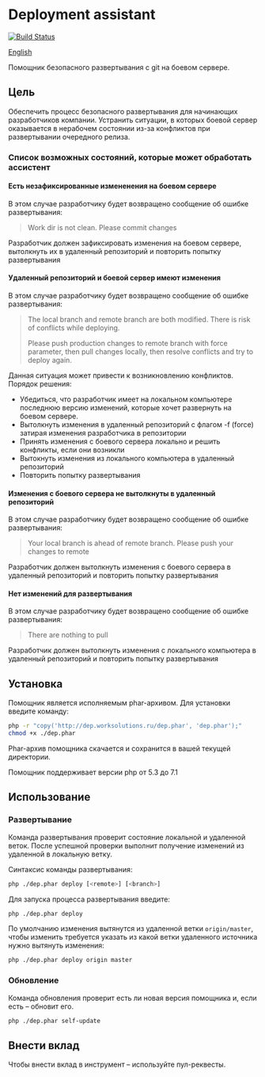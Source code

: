 # Deployment assistant
[![Build Status](https://travis-ci.org/worksolutions/deployment-assistant.svg?branch=master)](https://travis-ci.org/worksolutions/deployment-assistant)

[English](README.md)

Помощник безопасного развертывания с git на боевом сервере.

## Цель

Обеспечить процесс безопасного развертывания для начинающих разработчиков
компании. Устранить ситуации, в которых боевой сервер оказывается в нерабочем 
состоянии из-за конфликтов при развертывании очередного релиза.

### Список возможных состояний, которые может обработать ассистент

#### Есть незафиксированные измененения на боевом сервере

В этом случае разработчику будет возвращено сообщение об ошибке развертывания:

>Work dir is not clean. Please commit changes

Разработчик должен зафиксировать изменения на боевом сервере, вытолкнуть их в удаленный репозиторий
и повторить попытку развертывания

#### Удаленный репозиторий и боевой сервер имеют изменения

В этом случае разработчику будет возвращено сообщение об ошибке развертывания:

>The local branch and remote branch are both modified.
>There is risk of conflicts while deploying. 
>   
>Please push production changes to remote branch with force parameter, then pull changes locally, 
>then resolve conflicts and try to deploy again.

Данная ситуация может привести к возникновлению конфликтов. Порядок решения:

- Убедиться, что разработчик имеет на локальном компьютере последнюю версию изменений, 
которые хочет развернуть на боевом сервере.
- Вытолкнуть изменения в удаленный репозиторий с флагом -f (force) затирая изменения разработчика в репозитории
- Принять изменения с боевого сервера локально и решить конфликты, если они возникли
- Вытокнуть изменения из локального компьютера в удаленный репозиторий
- Повторить попытку развертывания 
 

#### Изменения с боевого сервера не вытолкнуты в удаленный репозиторий

В этом случае разработчику будет возвращено сообщение об ошибке развертывания:

>Your local branch is ahead of remote branch. Please push your changes to remote

Разработчик должен вытолкнуть изменения с боевого сервера в удаленный репозиторий
и повторить попытку развертывания

#### Нет изменений для развертывания

В этом случае разработчику будет возвращено сообщение об ошибке развертывания:

>There are nothing to pull

Разработчик должен вытолкнуть изменения с локального компьютера в удаленный репозиторий
и повторить попытку развертывания

## Установка

Помощник является исполняемым phar-архивом.
Для установки введите команду:

```bash
php -r "copy('http://dep.worksolutions.ru/dep.phar', 'dep.phar');"
chmod +x ./dep.phar
```

Phar-архив помощника скачается и сохранится в вашей текущей директории.

Помощник поддерживает версии php от 5.3 до 7.1

## Использование

### Развертывание

Команда развертывания проверит состояние локальной и удаленной веток.
После успешной проверки выполнит получение изменений из удаленной в локальную ветку.

Синтаксис команды развертывания:

```bash
php ./dep.phar deploy [<remote>] [<branch>]
```

Для запуска процесса развертывания введите:

```bash
php ./dep.phar deploy
```

По умолчанию изменения вытянутся из удаленной ветки `origin/master`, 
чтобы изменить требуется указать из какой ветки удаленного источника
нужно вытянуть изменения:

```bash
php ./dep.phar deploy origin master
```

### Обновление

Команда обновления проверит есть ли новая версия помощника и, если есть – обновит его.

```bash
php ./dep.phar self-update
```

## Внести вклад

Чтобы внести вклад в инструмент – используйте пул-реквесты.
